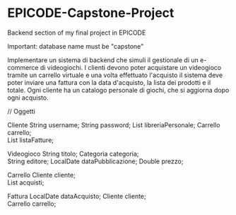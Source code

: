 # EPICODE-Capstone-Project
Backend section of my final project in EPICODE

Important: database name must be "capstone"

Implementare un sistema di backend che simuli il gestionale di un e-commerce di videogiochi. I clienti devono poter acquistare un videogioco tramite un carrello virtuale e una volta effettuato l'acquisto il sistema deve poter inviare una fattura con la data d'acquisto, la lista dei prodotti e il totale. Ogni cliente ha un catalogo personale di giochi, che si aggiorna dopo ogni acquisto.

// Oggetti

Cliente
String username;
String password;
List<Videogioco> libreriaPersonale;
Carrello carrello;  
List<Fattura> listaFatture;  
  
Videogioco 
String titolo;
Categoria categoria;  
String editore;
LocalDate dataPubblicazione;
Double prezzo;
  
Carrello
Cliente cliente;  
List<Videogioco> acquisti;
  
Fattura
LocalDate dataAcquisto;
Cliente cliente;  
Carrello carrello;
  
